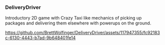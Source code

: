 ### DeliveryDriver

Introductory 2D game with Crazy Taxi like mechanics of picking up packages and delivering them elsewhere with powerups on the ground.



https://github.com/BrettWolfinger/DeliveryDriver/assets/117947355/fc92183c-6130-4443-b7ad-9b648401fe14
